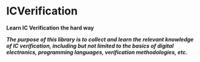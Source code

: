 # ICVerification
**Learn IC Verification the hard way**


***The purpose of this library is to collect and learn the relevant knowledge of IC verification, including but not limited to the basics of digital electronics, programming languages, verification methodologies, etc.***
